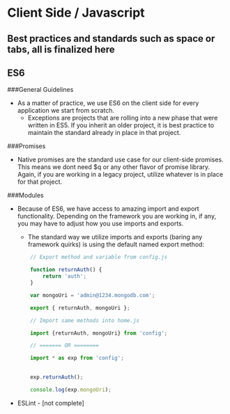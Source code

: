 # Client Side / Javascript

## Best practices and standards such as space or tabs, all is finalized here

## ES6
  ###General Guidelines
  * As a matter of practice, we use ES6 on the client side for every application we start from scratch. 
    * Exceptions are projects that are rolling into a new phase that were written in ES5. If you inherit an older project, it is best practice to maintain the standard already in place in that project.
  
  ###Promises
  * Native promises are the standard use case for our client-side promises. This means we dont need $q or any other flavor of promise library. Again, if you are working in a legacy project, utilize whatever is in place for that project.

  ###Modules
  * Because of ES6, we have access to amazing import and export functionality. Depending on the framework you are working in, if any, you may have to adjust how you use imports and exports. 
    * The standard way we utilize imports and exports (baring any framework quirks) is using the default named export method:

    ```javascript
        // Export method and variable from config.js

        function returnAuth() {
            return 'auth';
        }

        var mongoUri = 'admin@1234.mongodb.com';

        export { returnAuth, mongoUri };
    ```

    ```javascript
        // Import same methods into home.js

        import {returnAuth, mongoUri} from 'config';

        // ======= OR ========

        import * as exp from 'config';

        
        exp.returnAuth();

        console.log(exp.mongoUri);

    ```

    
* ESLint - [not complete]